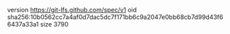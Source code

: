 version https://git-lfs.github.com/spec/v1
oid sha256:10b0562cc7a4af0d7dac5dc7f171bb6c9a2047e0bb68cb7d99d43f66437a33a1
size 3790
